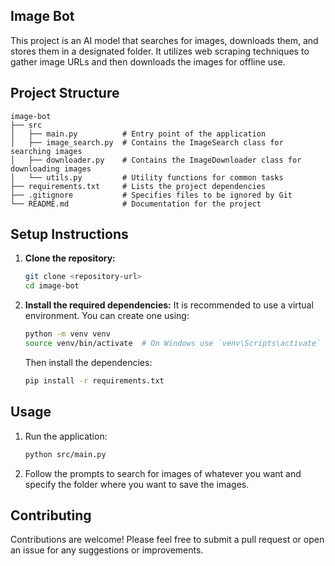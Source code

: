 ## Image Bot


This project is an AI model that searches for images, downloads them, and stores them in a designated folder. It utilizes web scraping techniques to gather image URLs and then downloads the images for offline use.

## Project Structure

```
image-bot
├── src
│   ├── main.py          # Entry point of the application
│   ├── image_search.py  # Contains the ImageSearch class for searching images
│   ├── downloader.py    # Contains the ImageDownloader class for downloading images
│   └── utils.py         # Utility functions for common tasks
├── requirements.txt     # Lists the project dependencies
├── .gitignore           # Specifies files to be ignored by Git
└── README.md            # Documentation for the project
```

## Setup Instructions

1. **Clone the repository:**
   ```bash
   git clone <repository-url>
   cd image-bot
   ```

2. **Install the required dependencies:**
   It is recommended to use a virtual environment. You can create one using:
   ```bash
   python -m venv venv
   source venv/bin/activate  # On Windows use `venv\Scripts\activate`
   ```
   Then install the dependencies:
   ```bash
   pip install -r requirements.txt
   ```

## Usage

1. Run the application:
   ```bash
   python src/main.py
   ```

2. Follow the prompts to search for images of whatever you want and specify the folder where you want to save the images.

## Contributing

Contributions are welcome! Please feel free to submit a pull request or open an issue for any suggestions or improvements.
